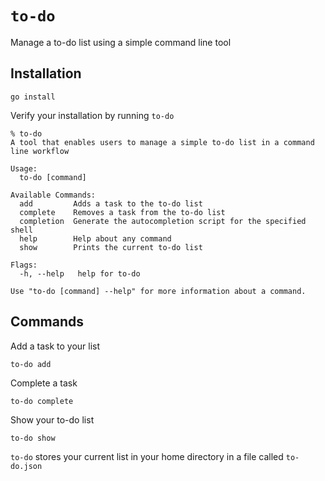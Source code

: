 # `to-do`

Manage a to-do list using a simple command line tool

## Installation

```
go install
```

Verify your installation by running `to-do`
```
% to-do
A tool that enables users to manage a simple to-do list in a command line workflow

Usage:
  to-do [command]

Available Commands:
  add         Adds a task to the to-do list
  complete    Removes a task from the to-do list
  completion  Generate the autocompletion script for the specified shell
  help        Help about any command
  show        Prints the current to-do list

Flags:
  -h, --help   help for to-do

Use "to-do [command] --help" for more information about a command.
```

## Commands

Add a task to your list
```
to-do add
```

Complete a task
```
to-do complete
```

Show your to-do list
```
to-do show
```

`to-do` stores your current list in your home directory in a file called `to-do.json`
